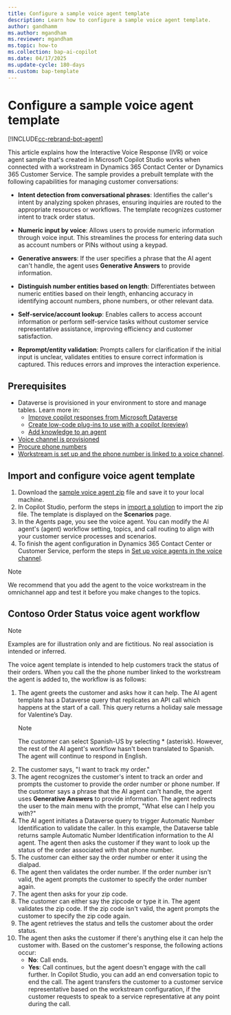 ```yaml
---
title: Configure a sample voice agent template
description: Learn how to configure a sample voice agent template.
author: gandhamm
ms.author: mgandham
ms.reviewer: mgandham
ms.topic: how-to 
ms.collection: bap-ai-copilot
ms.date: 04/17/2025
ms.update-cycle: 180-days
ms.custom: bap-template
---
```


# Configure a sample voice agent template

[!INCLUDE[cc-rebrand-bot-agent](../includes/cc-rebrand-bot-agent.md)]

This article explains how the Interactive Voice Response (IVR) or voice agent sample that's created in Microsoft Copilot Studio works when connected with a workstream in Dynamics 365 Contact Center or Dynamics 365 Customer Service. The sample provides a prebuilt template with the following capabilities for managing customer conversations:

- **Intent detection from conversational phrases**: Identifies the caller's intent by analyzing spoken phrases, ensuring inquiries are routed to the appropriate resources or workflows. The template recognizes customer intent to track order status.

- **Numeric input by voice**: Allows users to provide numeric information through voice input. This streamlines the process for entering data such as account numbers or PINs without using a keypad.

- **Generative answers**: If the user specifies a phrase that the AI agent can't handle, the agent uses **Generative Answers** to provide information.

- **Distinguish number entities based on length**: Differentiates between numeric entities based on their length, enhancing accuracy in identifying account numbers, phone numbers, or other relevant data.

- **Self-service/account lookup**: Enables callers to access account information or perform self-service tasks without customer service representative assistance, improving efficiency and customer satisfaction.

- **Reprompt/entity validation**: Prompts callers for clarification if the initial input is unclear, validates entities to ensure correct information is captured. This reduces errors and improves the interaction experience.

## Prerequisites

- Dataverse is provisioned in your environment to store and manage tables. Learn more in:
    - [Improve copilot responses from Microsoft Dataverse](/power-apps/maker/data-platform/data-platform-copilot)
    - [Create low-code plug-ins to use with a copilot (preview)](/power-apps/maker/data-platform/low-code-plugins-copilot-studio)
    - [Add knowledge to an agent](/microsoft-copilot-studio/knowledge-add-existing-copilot)
- [Voice channel is provisioned](../implement/provision-channels.md)
- [Procure phone numbers](/dynamics365/customer-service/administer/voice-channel-manage-phone-numbers?context=/dynamics365/contact-center/context/administer-context)
- [Workstream is set up and the phone number is linked to a voice channel](/dynamics365/customer-service/administer/voice-channel-inbound-calling?context=/dynamics365/contact-center/context/administer-context). 

## Import and configure voice agent template

1. Download the [sample voice agent zip](https://go.microsoft.com/fwlink/?linkid=2297969) file and save it to your local machine.
1. In Copilot Studio, perform the steps in [import a solution](/microsoft-copilot-studio/authoring-export-import-copilot-components#import-a-solution-to-add-component-collections-to-an-environment) to import the zip file. The template is displayed on the **Scenarios** page.
1. In the Agents page, you see the voice agent. You can modify the AI agent's (agent) workflow setting, topics, and call routing to align with your customer service processes and scenarios.
1. To finish the agent configuration in Dynamics 365 Contact Center or Customer Service, perform the steps in [Set up voice agents in the voice channel](/dynamics365/customer-service/administer/voice-channel-pva-bots?context=/dynamics365/contact-center/context/administer-context).

 > [!NOTE]
 > We recommend that you add the agent to the voice workstream in the omnichannel app and test it before you make changes to the topics.

## Contoso Order Status voice agent workflow

 > [!NOTE]
 > Examples are for illustration only and are fictitious. No real association is intended or inferred.

The voice agent template is intended to help customers track the status of their orders. When you call the the phone number linked to the workstream the agent is added to, the workflow is as follows:

1. The agent greets the customer and asks how it can help. The AI agent template has a Dataverse query that replicates an API call which happens at the start of a call. This query returns a holiday sale message for Valentine’s Day. 
   > [!NOTE]
   > The customer can select Spanish-US by selecting * (asterisk). However, the rest of the AI agent's workflow hasn't been translated to Spanish. The agent will continue to respond in English.
1. The customer says, "I want to track my order."
1. The agent recognizes the customer's intent to track an order and prompts the customer to provide the order number or phone number. If the customer says a phrase that the AI agent can't handle, the agent uses **Generative Answers** to provide information. The agent redirects the user to the main menu with the prompt, "What else can I help you with?"
1.  The AI agent initiates a Dataverse query to trigger Automatic Number Identification to validate the caller. In this example, the Dataverse table returns sample Automatic Number Identification information to the AI agent. The agent then asks the customer if they want to look up the status of the order associated with that phone number.
1. The customer can either say the order number or enter it using the dialpad. 
1. The agent then validates the order number. If the order number isn't valid, the agent prompts the customer to specify the order number again.  
1. The agent then asks for your zip code. 
1. The customer can either say the zipcode or type it in. The agent validates the zip code. If the zip code isn't valid, the agent prompts the customer to specify the zip code again.
1. The agent retrieves the status and tells the customer about the order status.
1. The agent then asks the customer if there's anything else it can help the customer with. Based on the customer's response, the following actions occur:
     - **No**: Call ends. 
     - **Yes**: Call continues, but the agent doesn't engage with the call further. In Copilot Studio, you can add an end conversation topic to end the call.
The agent transfers the customer to a customer service representative based on the workstream configuration, if the customer requests to speak to a service representative at any point during the call. 


